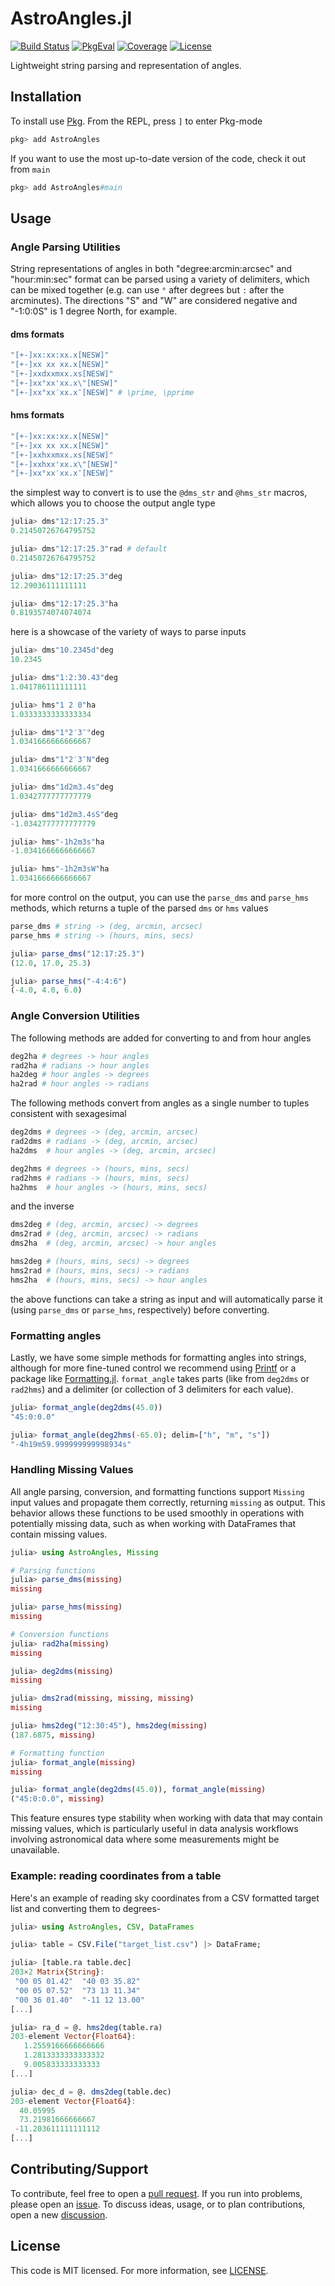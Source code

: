 # AstroAngles.jl

[![Build Status](https://github.com/JuliaAstro/AstroAngles.jl/workflows/CI/badge.svg)](https://github.com/JuliaAstro/AstroAngles.jl/actions)
[![PkgEval](https://juliaci.github.io/NanosoldierReports/pkgeval_badges/A/AstroAngles.svg)](https://juliaci.github.io/NanosoldierReports/pkgeval_badges/report.html)
[![Coverage](https://codecov.io/gh/JuliaAstro/AstroAngles.jl/branch/main/graph/badge.svg)](https://codecov.io/gh/JuliaAstro/AstroAngles.jl)
[![License](https://img.shields.io/badge/License-MIT-yellow.svg)](https://opensource.org/licenses/MIT)

Lightweight string parsing and representation of angles.

## Installation

To install use [Pkg](https://julialang.github.io/Pkg.jl/v1/managing-packages/). From the REPL, press `]` to enter Pkg-mode

```julia
pkg> add AstroAngles
```

If you want to use the most up-to-date version of the code, check it out from `main`

```julia
pkg> add AstroAngles#main
```

## Usage

### Angle Parsing Utilities

String representations of angles in both "degree:arcmin:arcsec" and  "hour:min:sec" format can be parsed using a variety of delimiters, which can be mixed together (e.g. can use `°` after degrees but `:` after the arcminutes). The directions "S" and "W" are considered negative and "-1:0:0S" is 1 degree North, for example.

#### dms formats

```julia
"[+-]xx:xx:xx.x[NESW]"
"[+-]xx xx xx.x[NESW]"
"[+-]xxdxxmxx.xs[NESW]"
"[+-]xx°xx'xx.x\"[NESW]"
"[+-]xx°xx′xx.x″[NESW]" # \prime, \pprime
```

#### hms formats

```julia
"[+-]xx:xx:xx.x[NESW]"
"[+-]xx xx xx.x[NESW]"
"[+-]xxhxxmxx.xs[NESW]"
"[+-]xxhxx'xx.x\"[NESW]"
"[+-]xx°xx′xx.x″[NESW]"
```

the simplest way to convert is to use the `@dms_str` and `@hms_str` macros, which allows you to choose the output angle type

```julia
julia> dms"12:17:25.3"
0.21450726764795752

julia> dms"12:17:25.3"rad # default
0.21450726764795752

julia> dms"12:17:25.3"deg
12.29036111111111

julia> dms"12:17:25.3"ha
0.8193574074074074
```

here is a showcase of the variety of ways to parse inputs

```julia
julia> dms"10.2345d"deg
10.2345

julia> dms"1:2:30.43"deg
1.041786111111111

julia> hms"1 2 0"ha
1.0333333333333334

julia> dms"1°2′3″"deg
1.0341666666666667

julia> dms"1°2′3″N"deg
1.0341666666666667

julia> dms"1d2m3.4s"deg
1.0342777777777779

julia> dms"1d2m3.4sS"deg
-1.0342777777777779

julia> hms"-1h2m3s"ha
-1.0341666666666667

julia> hms"-1h2m3sW"ha
1.0341666666666667
```

for more control on the output, you can use the `parse_dms` and `parse_hms` methods, which returns a tuple of the parsed `dms` or `hms` values

```julia
parse_dms # string -> (deg, arcmin, arcsec)
parse_hms # string -> (hours, mins, secs)
```

```julia
julia> parse_dms("12:17:25.3")
(12.0, 17.0, 25.3)

julia> parse_hms("-4:4:6")
(-4.0, 4.0, 6.0)
```

### Angle Conversion Utilities

The following methods are added for converting to and from hour angles

```julia
deg2ha # degrees -> hour angles
rad2ha # radians -> hour angles
ha2deg # hour angles -> degrees
ha2rad # hour angles -> radians
```

The following methods convert from angles as a single number to tuples consistent with sexagesimal

```julia
deg2dms # degrees -> (deg, arcmin, arcsec)
rad2dms # radians -> (deg, arcmin, arcsec)
ha2dms  # hour angles -> (deg, arcmin, arcsec)

deg2hms # degrees -> (hours, mins, secs)
rad2hms # radians -> (hours, mins, secs)
ha2hms  # hour angles -> (hours, mins, secs)
```

and the inverse

```julia
dms2deg # (deg, arcmin, arcsec) -> degrees
dms2rad # (deg, arcmin, arcsec) -> radians
dms2ha  # (deg, arcmin, arcsec) -> hour angles

hms2deg # (hours, mins, secs) -> degrees
hms2rad # (hours, mins, secs) -> radians
hms2ha  # (hours, mins, secs) -> hour angles
```

the above functions can take a string as input and will automatically parse it (using `parse_dms` or `parse_hms`, respectively) before converting.

### Formatting angles

Lastly, we have some simple methods for formatting angles into strings, although for more fine-tuned control we recommend using [Printf](https://docs.julialang.org/en/v1/stdlib/Printf/) or a package like [Formatting.jl](https://github.com/JuliaIO/Formatting.jl). `format_angle` takes parts (like from `deg2dms` or `rad2hms`) and a delimiter (or collection of 3 delimiters for each value).

```julia
julia> format_angle(deg2dms(45.0))
"45:0:0.0"

julia> format_angle(deg2hms(-65.0); delim=["h", "m", "s"])
"-4h19m59.999999999998934s"
```

### Handling Missing Values

All angle parsing, conversion, and formatting functions support `Missing` input values and propagate them correctly, returning `missing` as output. This behavior allows these functions to be used smoothly in operations with potentially missing data, such as when working with DataFrames that contain missing values.

```julia
julia> using AstroAngles, Missing

# Parsing functions
julia> parse_dms(missing)
missing

julia> parse_hms(missing)
missing

# Conversion functions
julia> rad2ha(missing)
missing

julia> deg2dms(missing)
missing

julia> dms2rad(missing, missing, missing)
missing

julia> hms2deg("12:30:45"), hms2deg(missing)
(187.6875, missing)

# Formatting function
julia> format_angle(missing)
missing

julia> format_angle(deg2dms(45.0)), format_angle(missing)
("45:0:0.0", missing)
```

This feature ensures type stability when working with data that may contain missing values, which is particularly useful in data analysis workflows involving astronomical data where some measurements might be unavailable.

### Example: reading coordinates from a table

Here's an example of reading sky coordinates from a CSV formatted target list and converting them to degrees-

```julia
julia> using AstroAngles, CSV, DataFrames

julia> table = CSV.File("target_list.csv") |> DataFrame;

julia> [table.ra table.dec]
203×2 Matrix{String}:
 "00 05 01.42"  "40 03 35.82"
 "00 05 07.52"  "73 13 11.34"
 "00 36 01.40"  "-11 12 13.00"
[...]

julia> ra_d = @. hms2deg(table.ra)
203-element Vector{Float64}:
   1.2559166666666666
   1.2813333333333332
   9.005833333333333
[...]

julia> dec_d = @. dms2deg(table.dec)
203-element Vector{Float64}:
  40.05995
  73.21981666666667
 -11.203611111111112
[...]
```

## Contributing/Support

To contribute, feel free to open a [pull request](https://github.com/JuliaAstro/AstroAngles.jl/pulls). If you run into problems, please open an [issue](https://github.com/JuliaAstro/AstroAngles.jl/issues). To discuss ideas, usage, or to plan contributions, open a new [discussion](https://github.com/JuliaAstro/AstroAngles.jl/discussions).

## License

This code is MIT licensed. For more information, see [LICENSE](LICENSE).

